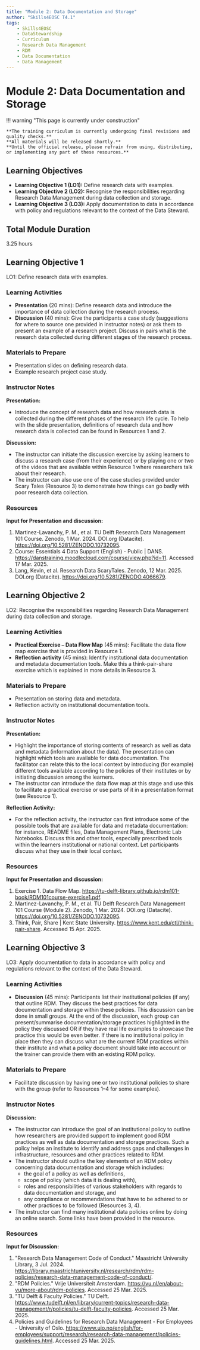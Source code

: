 ```yaml
---
title: "Module 2: Data Documentation and Storage"
author: "Skills4EOSC T4.1"
tags:
    - Skills4EOSC
    - DataStewardship
    - Curriculum
    - Research Data Management
    - RDM
    - Data Documentation
    - Data Management
---
```


# Module 2: Data Documentation and Storage

!!! warning "This page is currently under construction"

    **The training curriculum is currently undergoing final revisions and quality checks.**
    **All materials will be released shortly.**
    **Until the official release, please refrain from using, distributing, or implementing any part of these resources.**


## Learning Objectives

- **Learning Objective 1 (LO1):** Define research data with examples.
- **Learning Objective 2 (LO2):** Recognise the responsibilities regarding Research Data Management during data collection and storage.
- **Learning Objective 3 (LO3):** Apply documentation to data in accordance with policy and regulations relevant to the context of the Data Steward.


## Total Module Duration

3.25 hours


## Learning Objective 1

LO1: Define research data with examples.


### Learning Activities

- **Presentation** (20 mins): Define research data and introduce the importance of data collection during the research process.
- **Discussion** (40 mins): Give the participants a case study (suggestions for where to source one provided in instructor notes) or ask them to present an example of a research project. Discuss in pairs what is the research data collected during different stages of the research process.


### Materials to Prepare

- Presentation slides on defining research data.
- Example research project case study.


### Instructor Notes

**Presentation:**

- Introduce the concept of research data and how research data is collected during the different phases of the research life cycle. To help with the slide presentation, definitions of research data and how research data is collected can be found in Resources 1 and 2.

**Discussion:**

- The instructor can initiate the discussion exercise by asking learners to discuss a research case (from their experience) or by playing one or two of the videos that are available within Resource 1 where researchers talk about their research.
- The instructor can also use one of the case studies provided under Scary Tales (Resource 3) to demonstrate how things can go badly with poor research data collection.


### Resources

**Input for Presentation and discussion:**

1. Martinez-Lavanchy, P. M., et al. TU Delft Research Data Management 101 Course. Zenodo, 1 Mar. 2024. DOI.org (Datacite). <https://doi.org/10.5281/ZENODO.10732095>.
2. Course: Essentials 4 Data Support (English) - Public | DANS. <https://danstraining.moodlecloud.com/course/view.php?id=11>. Accessed 17 Mar. 2025.
3. Lang, Kevin, et al. Research Data ScaryTales. Zenodo, 12 Mar. 2025. DOI.org (Datacite). <https://doi.org/10.5281/ZENODO.4066679>.



## Learning Objective 2

LO2: Recognise the responsibilities regarding Research Data Management during data collection and storage.


### Learning Activities

- **Practical Exercise &ndash; Data Flow Map** (45 mins): Facilitate the data flow map exercise that is provided in Resource 1.
- **Reflection activity** (45 mins): Identify institutional data documentation and metadata documentation tools. Make this a think-pair-share exercise which is explained in more details in Resource 3.


### Materials to Prepare

- Presentation on storing data and metadata.
- Reflection activity on institutional documentation tools.


### Instructor Notes

**Presentation:**

- Highlight the importance of storing contents of research as well as data and metadata (information about the data). The presentation can highlight which tools are available for data documentation. The facilitator can relate this to the local context by introducing (for example) different tools available according to the policies of their institutes or by initiating discussion among the learners.
- The instructor can introduce the data flow map at this stage and use this to facilitate a practical exercise or use parts of it in a presentation format (see Resource 1).

**Reflection Activity:**

- For the reflection activity, the instructor can first introduce some of the possible tools that are available for data and metadata documentation: for instance, README files, Data Management Plans, Electronic Lab Notebooks. Discuss this and other tools, especially prescribed tools within the learners institutional or national context. Let participants discuss what they use in their local context.


### Resources

**Input for Presentation and discussion:**

1. Exercise 1. Data Flow Map. <https://tu-delft-library.github.io/rdm101-book/RDM101course-exercise1.pdf>.
2. Martinez-Lavanchy, P. M., et al. TU Delft Research Data Management 101 Course (Module 2). Zenodo, 1 Mar. 2024. DOI.org (Datacite). <https://doi.org/10.5281/ZENODO.10732095>.
3. Think, Pair, Share | Kent State University. <https://www.kent.edu/ctl/think-pair-share>. Accessed 15 Apr. 2025.



## Learning Objective 3

LO3: Apply documentation to data in accordance with policy and regulations relevant to the context of the Data Steward.


### Learning Activities

- **Discussion** (45 mins): Participants list their institutional policies (if any) that outline RDM. They discuss the best practices for data documentation and storage within these policies. This discussion can be done in small groups. At the end of the discussion, each group can present/summarise documentation/storage practices highlighted in the policy they discussed OR if they have real life examples to showcase the practice this would be even better. If there is no institutional policy in place then they can discuss what are the current RDM practices within their institute and what a policy document should take into account or the trainer can provide them with an existing RDM policy.


### Materials to Prepare

- Facilitate discussion by having one or two institutional policies to share with the group (refer to Resources 1&ndash;4 for some examples).


### Instructor Notes

**Discussion:**

- The instructor can introduce the goal of an institutional policy to outline how researchers are provided support to implement good RDM practices as well as data documentation and storage practices. Such a policy helps an institute to identify and address gaps and challenges in infrastructure, resources and other practices related to RDM.
- The instructor should outline the key elements of an RDM policy concerning data documentation and storage which includes:
    - the goal of a policy as well as definitions,
    - scope of policy (which data it is dealing with),
    - roles and responsibilities of various stakeholders with regards to data documentation and storage, and
    - any compliance or recommendations that have to be adhered to or other practices to be followed (Resources 3, 4).
- The instructor can find many institutional data policies online by doing an online search. Some links have been provided in the resource.


### Resources

**Input for Discussion:**

1. "Research Data Management Code of Conduct." Maastricht University Library, 3 Jul. 2024. <https://library.maastrichtuniversity.nl/research/rdm/rdm-policies/research-data-management-code-of-conduct/>.
2. "RDM Policies." Vrije Universiteit Amsterdam. <https://vu.nl/en/about-vu/more-about/rdm-policies>. Accessed 25 Mar. 2025.
3. "TU Delft & Faculty Policies." TU Delft. <https://www.tudelft.nl/en/library/current-topics/research-data-management/r/policies/tu-delft-faculty-policies>. Accessed 25 Mar. 2025.
4. Policies and Guidelines for Research Data Management - For Employees - University of Oslo. <https://www.uio.no/english/for-employees/support/research/research-data-management/policies-guidelines.html>. Accessed 25 Mar. 2025.
